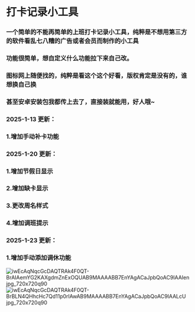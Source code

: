 
# 打卡记录小工具

### 一个简单的不能再简单的上班打卡记录小工具，纯粹是不想用第三方的软件看乱七八糟的广告或者会员而制作的小工具
### 功能很简单，想自定义什么功能拉下来自己改。

### 图标网上随便找的，纯粹是看这个这个好看，版权肯定是没有的，谁想换自己换

### 甚至安卓安装包我都传上去了，直接装就能用，好人哦~

### 2025-1-13 更新：
###     1.增加手动补卡功能  

  
### 2025-1-20 更新：
###     1.增加节假日显示 
###     2.增加缺卡显示 
###     3.更改周名样式 
###     4.增加调班提示 


### 2025-1-23 更新：
###     1.增加手动添加调休功能

![iwEcAqNqcGcDAQTRAk4F0QT-BrAIAemYG2KAXgdmZnExOQUAB9MAAAABB7EnYAgACaJpbQoAC9IAAIen jpg_720x720q90](https://github.com/user-attachments/assets/766433ba-dfcf-4fd8-8512-b28a7fa47987)
![iwEcAqNqcGcDAQTRAk4F0QT-BrBLN4QHhcHc7Qd11p0rlAwAB9MAAAABB7EnYAgACaJpbQoAC9IAALcU jpg_720x720q90](https://github.com/user-attachments/assets/8b59a9b0-da94-4720-83c2-41bb280540e6)
